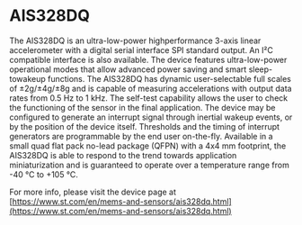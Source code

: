 # AIS328DQ

The AIS328DQ is an ultra-low-power highperformance 3-axis linear accelerometer
with a
digital serial interface SPI standard output. An I²C
compatible interface is also available. The device
features ultra-low-power operational modes that
allow advanced power saving and smart sleep-towakeup functions. The AIS328DQ
has dynamic
user-selectable full scales of ±2g/±4g/±8g and is
capable of measuring accelerations with output
data rates from 0.5 Hz to 1 kHz. The self-test
capability allows the user to check the functioning
of the sensor in the final application. The device
may be configured to generate an interrupt signal
through inertial wakeup events, or by the position
of the device itself. Thresholds and the timing of
interrupt generators are programmable by the end
user on-the-fly. Available in a small quad flat pack
no-lead package (QFPN) with a 4x4 mm footprint,
the AIS328DQ is able to respond to the trend
towards application miniaturization and is
guaranteed to operate over a temperature range
from -40 °C to +105 °C.

For more info, please visit the device page at [https://www.st.com/en/mems-and-sensors/ais328dq.html](https://www.st.com/en/mems-and-sensors/ais328dq.html)

